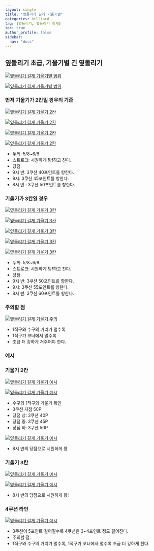```yaml
---
layout: single
title: "옆돌리기 길게 기울기별"
categories: billiard
tag: [옆돌리기, 옆돌리기 길게] 
toc: true
author_profile: false
sidebar:
  nav: "docs"
---
```


## 옆돌리기 초급, 기울기별 긴 옆돌리기
[![옆돌리기 길게 기울기별 범위](/images/옆돌리기_길게_기울기_범위1.png)](/images/옆돌리기_길게_기울기_범위1.png)

[![옆돌리기 길게 기울기별 범위](/images/옆돌리기_길게_기울기_범위2.png)](/images/옆돌리기_길게_기울기_범위2.png)
### 먼저 기울기가 2칸일 경우의 기준
[![옆돌리기 길게 기울기 2칸](/images/옆돌리기_길게_기울기_2칸1.png)](/images/옆돌리기_길게_기울기_2칸1.png)

[![옆돌리기 길게 기울기 2칸](/images/옆돌리기_길게_기울기_2칸2.png)](/images/옆돌리기_길게_기울기_2칸2.png)

[![옆돌리기 길게 기울기 2칸](/images/옆돌리기_길게_기울기_2칸3.png)](/images/옆돌리기_길게_기울기_2칸3.png)

[![옆돌리기 길게 기울기 2칸](/images/옆돌리기_길게_기울기_2칸4.png)](/images/옆돌리기_길게_기울기_2칸4.png)
- 두께: 5/8~6/8
- 스트로크: 시원하게 탕!하고 친다.
- 당점:
- 9시 반: 3쿠션 40포인트를 향한다.
- 9시:  3쿠션 45포인트를 향한다.
- 8시 반 : 3쿠션 50포인트를 향한다.

### 기울기가 3칸일 경우
[![옆돌리기 길게 기울기 3칸](/images/옆돌리기_길게_기울기_3칸1.png)](/images/옆돌리기_길게_기울기_3칸1.png)

[![옆돌리기 길게 기울기 3칸](/images/옆돌리기_길게_기울기_3칸2.png)](/images/옆돌리기_길게_기울기_3칸2.png)

[![옆돌리기 길게 기울기 3칸](/images/옆돌리기_길게_기울기_3칸3.png)](/images/옆돌리기_길게_기울기_3칸3.png)

[![옆돌리기 길게 기울기 3칸](/images/옆돌리기_길게_기울기_3칸4.png)](/images/옆돌리기_길게_기울기_3칸4.png)

[![옆돌리기 길게 기울기 3칸](/images/옆돌리기_길게_기울기_3칸5.png)](/images/옆돌리기_길게_기울기_3칸5.png)
- 두께: 5/8~6/8
- 스트로크: 시원하게 탕!하고 친다.
- 당점:
- 9시 반: 3쿠션 50포인트를 향한다.
- 9시: 3쿠션 55포인트를 향한다.
- 8시 반: 3쿠션 60포인트를 향한다.

### 주의할 점 
[![옆돌리기 길게 기울기 주의](/images/옆돌리기_길게_기울기_주의.png)](/images/옆돌리기_길게_기울기_주의.png)
* 1적구와 수구의 거리가 멀수록 
* 1적구가 코너에서 멀수록 
* 조금 더 강하게 쳐주어야 한다.

### 예시

### 기울기 2칸
[![옆돌리기 길게 기울기 예시](/images/옆돌리기_길게_기울기_예시1.png)](/images/옆돌리기_길게_기울기_예시1.png)

[![옆돌리기 길게 기울기 예시](/images/옆돌리기_길게_기울기_예시2.png)](/images/옆돌리기_길게_기울기_예시2.png)
- 수구와 1적구의 기울기 확인 
- 3쿠션 지점 50P 
- 당점 상: 3쿠션 40P
- 당점 중: 3쿠션 45P
- 당점 하: 3쿠션 50P

[![옆돌리기 길게 기울기 예시](/images/옆돌리기_길게_기울기_예시3.png)](/images/옆돌리기_길게_기울기_예시3.png)
- 8시 반의 당점으로 시원하게 꽝

### 기울기 3칸
[![옆돌리기 길게 기울기 예시](/images/옆돌리기_길게_기울기_예시4.png)](/images/옆돌리기_길게_기울기_예시4.png)

[![옆돌리기 길게 기울기 예시](/images/옆돌리기_길게_기울기_예시5.png)](/images/옆돌리기_길게_기울기_예시5.png)
- 8시 반의 당점으로 시원하게 탕!

### 4쿠션 라인
[![옆돌리기 길게 기울기 예시](/images/옆돌리기_길게_기울기_4쿠션.png)](/images/옆돌리기_길게_기울기_4쿠션.png)
- 3쿠션이 5포인트 길어질수록 4쿠션은 3~4포인트 정도 길어진다.
- 주의할 점:
- 1적구와 수구의 거리가 멀수록, 1적구가 코너에서 멀수록 조금 더 강하게 친다.
